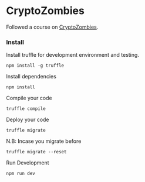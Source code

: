 # CryptoZombies
Followed a course on [CryptoZombies](https://cryptozombies.io). 

### Install

Install truffle for development environment and testing.
```
npm install -g truffle
```

Install dependencies
```
npm install
```

Compile your code
```
truffle compile
```

Deploy your code
```
truffle migrate
```


N.B: Incase you migrate before
```
truffle migrate --reset
```

Run Development
```
npm run dev
```

